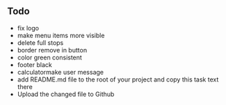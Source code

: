 ## Todo
- fix logo
- make menu items more visible 
- delete full stops
- border remove in button
- color green consistent
- footer black
- calculatormake user message
- add README.md file to the root of your project and copy this task text there
- Upload the changed file to Github
